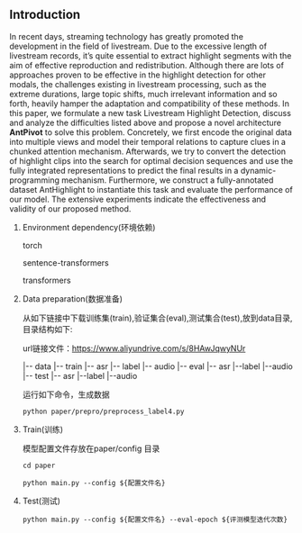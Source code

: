 
## Introduction
In recent days, streaming technology has greatly promoted
the development in the field of livestream. Due to the excessive
length of livestream records, it’s quite essential to extract
highlight segments with the aim of effective reproduction and
redistribution. Although there are lots of approaches proven
to be effective in the highlight detection for other modals, the
challenges existing in livestream processing, such as the extreme
durations, large topic shifts, much irrelevant information
and so forth, heavily hamper the adaptation and compatibility
of these methods. In this paper, we formulate a new task
Livestream Highlight Detection, discuss and analyze the difficulties
listed above and propose a novel architecture **AntPivot**
to solve this problem. Concretely, we first encode the original
data into multiple views and model their temporal relations
to capture clues in a chunked attention mechanism.
Afterwards, we try to convert the detection of highlight clips
into the search for optimal decision sequences and use the
fully integrated representations to predict the final results in
a dynamic-programming mechanism. Furthermore, we construct
a fully-annotated dataset AntHighlight to instantiate
this task and evaluate the performance of our model. The extensive
experiments indicate the effectiveness and validity of
our proposed method.

1. Environment dependency(环境依赖)

    torch

    sentence-transformers

    transformers
 
2. Data preparation(数据准备)
   
   从如下链接中下载训练集(train),验证集合(eval),测试集合(test),放到data目录,目录结构如下:

   url链接文件：https://www.aliyundrive.com/s/8HAwJqwyNUr

	|-- data
		|-- train
			|-- asr
			|-- label
			|-- audio
		|-- eval
			|-- asr
			|--label
			|--audio
		|-- test
			|-- asr
			|--label
			|--audio

	运行如下命令，生成数据

   ``` python paper/prepro/preprocess_label4.py ```
    

3. Train(训练)

    模型配置文件存放在paper/config 目录
  
     ``` cd paper ```

     ``` python main.py --config ${配置文件名} ```

4. Test(测试)
    
     ``` python main.py --config ${配置文件名} --eval-epoch ${评测模型迭代次数} ```
 

